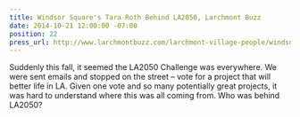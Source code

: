 ```yaml
---
title: Windsor Square's Tara Roth Behind LA2050, Larchmont Buzz
date: 2014-10-21 12:00:00 -07:00
position: 22
press_url: http://www.larchmontbuzz.com/larchmont-village-people/windsor-square-s-tara-roth-behind-la2050/
---
```


Suddenly this fall, it seemed the LA2050 Challenge was everywhere. We were sent emails and stopped on the street – vote for a project that will better life in LA. Given one vote and so many potentially great projects, it was hard to understand where this was all coming from. Who was behind LA2050?
